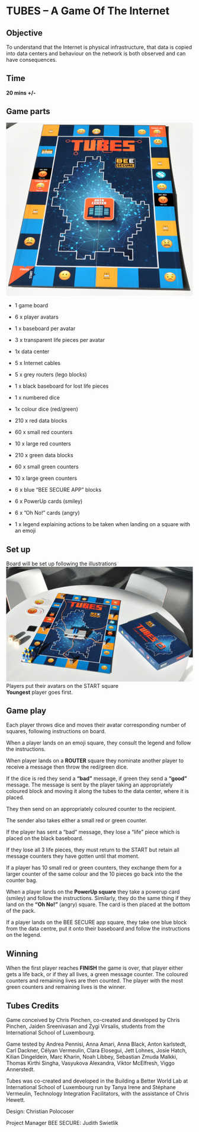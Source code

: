 TUBES – A Game Of The Internet
=======


## Objective

To understand that the Internet is physical infrastructure, that data is copied into data centers and behaviour on the network is both observed and can have consequences.


## Time
**20 mins +/-**


## Game parts
![Image](https://github.com/cataspanglish/TUBES--a-game-of-the-Internet/blob/master/tubesboard.JPG)


* 1 game board

* 6 x player avatars

* 1 x baseboard per avatar

* 3 x transparent life pieces per avatar

* 1x data center

* 5 x Internet cables

* 5 x grey routers (lego blocks)

* 1 x black baseboard for lost life pieces

* 1 x numbered dice

* 1x colour dice (red/green)

* 210 x red data blocks

* 60 x small red counters

* 10 x large red counters

* 210 x green data blocks

* 60 x small green counters

* 10 x large green counters

* 6 x blue “BEE SECURE APP” blocks

* 6 x PowerUp cards (smiley)

* 6 x ”Oh No!” cards (angry)

* 1 x legend explaining actions to be taken when landing on a square with an emoji



## Set up

Board will be set up following the illustrations   ![Image](https://github.com/cataspanglish/TUBES--a-game-of-the-Internet/blob/master/tubes.JPG)
Players put their avatars on the START square  
**Youngest** player goes first.




## Game play

Each player throws dice and moves their avatar corresponding number of squares, following instructions on board.

When a player lands on an emoji square, they consult the legend and follow the instructions.

When player lands on a **ROUTER** square they nominate another player to receive a message then throw the red/green dice. 

If the dice is red they send  a **“bad”** message, if green they send a  **“good”** message. 
The message is sent by the player taking an appropriately coloured block and moving it along the tubes to the data center, where it is placed. 

They then send on an appropriately coloured counter to the recipient.

The sender also takes either a small red or green counter. 

If the player has sent a “bad” message, they lose a “life” piece which is placed on the black baseboard. 

If they lose all 3 life pieces, they must return to the START but retain all message counters they have gotten until that moment.

If a player has 10 small red or green counters, they exchange them for a larger counter of the same colour and the 10 pieces go back into the the counter bag.

When a player lands on the **PowerUp square** they take a powerup card (smiley) and follow the instructions. Similarly, they do the same thing if they land on the **“Oh No!”** (angry) square. The card is then placed at the bottom of the pack.

If a player lands on the BEE SECURE app square, they take one blue block from the data centre, put it onto their baseboard and follow the instructions on the legend.




## Winning

When the first player reaches **FINISH** the game is over, that player either gets a life back, or if they all lives, a green message counter. The coloured counters and remaining lives are then counted. The player with the most green counters and remaining lives is the winner.




## Tubes Credits

Game conceived by Chris Pinchen,  co-created and developed by Chris Pinchen, Jaiden Sreenivasan and Zygi Virsalis, students from the International School of Luxembourg.

Game tested by  Andrea Pennisi, Anna Amari, Anna Black, Anton karlstedt, Carl Dackner, Célyan Vermeulin, Clara Elosegui, Jett Lohnes, Josie Hatch, Kilian Dingeldein, Marc Kharin, Noah Libbey, Sebastian Zmuda Malkki, Thomas Kirthi Singha, Vasyukova Alexandra, Viktor McElfresh, Viggo Annerstedt.

Tubes was co-created and developed in the Building a Better World Lab at International School of Luxembourg run by Tanya Irene and Stéphane Vermeulin, Technology Integration Facilitators, with the assistance of Chris Hewett. 

Design: Christian Polocoser

Project Manager BEE SECURE: Judith Swietlik

